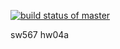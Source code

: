 [![build status of master](https://travis-ci.com/rzhong2/swhw04a.svg?branch=master)](https://travis-ci.com/rzhong2/swhw04a)


sw567 hw04a
